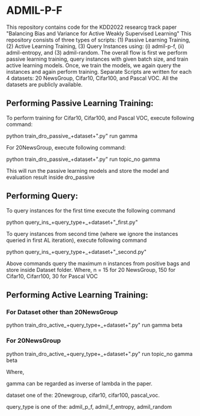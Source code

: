 # ADMIL-P-F
This repository contains code for the KDD2022 researcg track paper "Balancing Bias and Variance for Active Weakly Supervised Learning"
This repository consists of three types of scripts: (1) Passive Learning Training, (2) Active Learning Training, (3) Query Instances using: (i) admil-p-f, (ii) admil-entropy, and (3) admil-random. The overall flow is first we perform passive learning training, query instances with given batch size, and train active learning models. Once, we train the models, we again query the instances and again perform training. Separate Scripts are written for each 4 datasets: 20 NewsGroup, Cifar10, Cifar100, and Pascal VOC. All the datasets are publicly available.

## Performing Passive Learning Training:
To perform training for Cifar10, Cifar100, and Pascal VOC, execute following command:

python train_dro_passive_+dataset+".py" run gamma


For 20NewsGroup, execute following command:

python train_dro_passive_+dataset+".py" run topic_no gamma

This will run the passive learning models and store the model and evaluation result inside dro_passive

## Performing Query:
To query instances for the first time execute the following command

python query_ins_+query_type+_+dataset+"_first.py" 

To query instances from second time (where we ignore the instances queried in first AL iteration), execute following command

python query_ins_+query_type+_+dataset+"_second.py" 

Above commands query the maximum n instances from positive bags and store inside Dataset folder.
Where, n = 15 for 20 NewsGroup, 150 for Cifar10, Cifarr100, 30 for Pascal VOC

## Performing Active Learning Training:

### For Dataset other than 20NewsGroup 

python train_dro_active_+query_type+_+dataset+".py" run gamma beta

### For 20NewsGroup
python train_dro_active_+query_type+_+dataset+".py" run topic_no gamma beta 


Where,

gamma can be regarded as inverse of lambda in the paper.

dataset one of the: 20newgroup, cifar10, cifar100, pascal_voc.

query_type is one of the: admil_p_f, admil_f_entropy, admil_random
